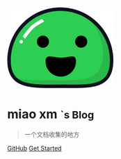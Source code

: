 <!-- _coverpage.md -->

![logo](_media/icon.svg)

# miao xm <small>`s Blog</small>

> 一个文档收集的地方


[GitHub](https://github.com/miaoxm/miaoxm.github.io/)
[Get Started](/home)
